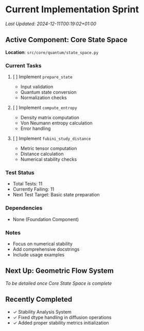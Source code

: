 # Current Implementation Sprint
*Last Updated: 2024-12-11T00:19:02+01:00*

## Active Component: Core State Space
**Location**: `src/core/quantum/state_space.py`

### Current Tasks
1. [ ] Implement `prepare_state`
   - Input validation
   - Quantum state conversion
   - Normalization checks

2. [ ] Implement `compute_entropy`
   - Density matrix computation
   - Von Neumann entropy calculation
   - Error handling

3. [ ] Implement `fubini_study_distance`
   - Metric tensor computation
   - Distance calculation
   - Numerical stability checks

### Test Status
- Total Tests: 11
- Currently Failing: 11
- Next Test Target: Basic state preparation

### Dependencies
- None (Foundation Component)

### Notes
- Focus on numerical stability
- Add comprehensive docstrings
- Include usage examples

## Next Up: Geometric Flow System
*To be detailed once Core State Space is complete*

## Recently Completed
- ✓ Stability Analysis System
- ✓ Fixed dtype handling in diffusion operations
- ✓ Added proper stability metrics initialization
